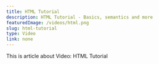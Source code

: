 ```yaml
---
title: HTML Tutorial
description: HTML Tutorial - Basics, semantics and more
featuredImage: /videos/html.png
slug: html-tutorial
type: Video
link: none
---
```


This is article about Video: HTML Tutorial